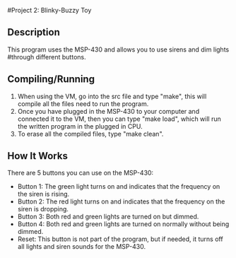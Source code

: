 #Project 2: Blinky-Buzzy Toy
## Description
This program uses the MSP-430 and allows you to use sirens and dim lights
#through different buttons.

## Compiling/Running
1. When using the VM, go into the src file and type "make", this will compile
all the files need to run the program.
2. Once you have plugged in the MSP-430 to your computer and connected it to
the VM, then you can type "make load", which will run the written program
in the plugged in CPU.
3. To erase all the compiled files, type "make clean".

## How It Works 
There are 5 buttons you can use on the MSP-430:
* Button 1: The green light turns on and indicates that the frequency on the
siren is rising.
* Button 2: The red light turns on and indicates that the frequency on the
siren is dropping.
* Button 3: Both red and green lights are turned on but dimmed.
* Button 4: Both red and green lights are turned on normally without being
dimmed.
* Reset: This button is not part of the program, but if needed, it turns off
all lights and siren sounds for the MSP-430.
